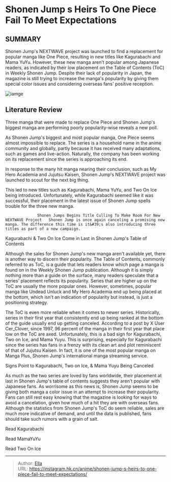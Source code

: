 # Shonen Jump s Heirs To One Piece Fail To Meet Expectations


## SUMMARY 



  Shonen Jump&#39;s NEXTWAVE project was launched to find a replacement for popular manga like One Piece, resulting in new titles like Kagurabachi and Mama YuYu.   However, these new manga aren&#39;t popular among Japanese readers, as indicated by their low placement on the Table of Contents (ToC) in Weekly Shonen Jump.   Despite their lack of popularity in Japan, the magazine is still trying to increase the manga&#39;s popularity by giving them special color issues and considering overseas fans&#39; positive reception.  

![iamge](https://static1.srcdn.com/wordpress/wp-content/uploads/2023/12/shonen-jump-manga.jpg)

## Literature Review

Three manga that were made to replace One Piece and Shonen Jump&#39;s biggest manga are performing poorly popularity-wise reveals a new poll.




As Shonen Jump&#39;s biggest and most popular manga, One Piece seems almost impossible to replace. The series is a household name in the anime community and globally, partly because it has received many adaptations, such as games and live-action. Naturally, the company has been working on its replacement since the series is approaching its end.




In response to the many hit manga nearing their conclusion, such as My Hero Academia and Jujutsu Kaisen, Shonen Jump&#39;s NEXTWAVE project was launched to scout for the next big thing.

         

This led to new titles such as Kagurabachi, Mama YuYu, and Two On Ice being introduced. Unfortunately, while Kagurabachi seemed like it was successful, their placement in the latest issue of Shonen Jump spells trouble for the three new manga.

                  Shonen Jumps Begins Title Culling To Make Room For New NEXTWAVE Project   Shonen Jump is once again canceling a promising new manga. The difference this time is it&#39;s also introducing three titles as part of a new campaign.   


 Kagurabachi &amp; Two On Ice Come in Last in Shonen Jump&#39;s Table of Contents 

 




Although the sales for Shonen Jump&#39;s new manga aren&#39;t available yet, there is another way to discern their popularity. The Table of Contents, commonly referred to as ToC, is a guide that lets readers know which page a manga is found on in the Weekly Shonen Jump publication. Although it is simply nothing more than a guide on the surface, many readers speculate that a series&#39; placement reflects its popularity. Series that are higher up on the ToC are usually the more popular ones. However, sometimes, popular manga like Undead Unluck and My Hero Academia end up being placed at the bottom, which isn&#39;t an indication of popularity but instead, is just a positioning strategy.

The ToC is even more reliable when it comes to newer series. Historically, series in their first year that consistently end up being ranked at the bottom of the guide usually end up getting canceled. According to a post by X User Cer_Clover, since 1997, 96 percent of the manga in their first year that place low on the ToC are axed. Unfortunately, this is a bad sign for Kagurabachi, Two on Ice, and Mama Yuyu. This is surprising, especially for Kagurabachi since the series has fans in a frenzy with its clean art and plot reminiscent of that of Jujutsu Kaisen. In fact, it is one of the most popular manga on Manga Plus, Shonen Jump&#39;s international manga streaming service.






 Signs Point to Kagurabachi, Two on Ice, &amp; Mama Yuyu Being Canceled 

 

As much as the two series are loved by fans worldwide, their placement at last in Shonen Jump&#39;s table of contents suggests they aren&#39;t popular with Japanese fans. As worrisome as this news is, Shonen Jump seems to be giving both manga a color issue in an attempt to increase their popularity. Fans can still rest easy knowing that the magazine is looking for ways to avoid a cancelation, given how much of a hit they are with overseas fans. Although the statistics from Shonen Jump&#39;s ToC do seem reliable, sales are much more indicative of demand, and until the data is published, fans should take such rumors with a grain of salt.

Read Kagurabachi

Read MamaYuYu

Read Two On Ice



---

> Author: [Ella](https://instagram.hk.cn/)  
> URL: https://instagram.hk.cn/anime/shonen-jump-s-heirs-to-one-piece-fail-to-meet-expectations/  

